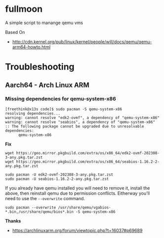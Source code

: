 # fullmoon
A simple script to manange qemu vms


Based On

* http://cdn.kernel.org/pub/linux/kernel/people/will/docs/qemu/qemu-arm64-howto.html


# Troubleshooting

## Aarch64 - Arch Linux ARM

### Missing dependencies for qemu-system-x86

	[freethink@x13s code]$ sudo pacman -S qemu-system-x86
	resolving dependencies...
	warning: cannot resolve "edk2-ovmf", a dependency of "qemu-system-x86"
	warning: cannot resolve "seabios", a dependency of "qemu-system-x86"
	:: The following package cannot be upgraded due to unresolvable dependencies:
	      qemu-system-x86

**Fix**

	wget https://geo.mirror.pkgbuild.com/extra/os/x86_64/edk2-ovmf-202308-3-any.pkg.tar.zst
	wget https://geo.mirror.pkgbuild.com/extra/os/x86_64/seabios-1.16.2-2-any.pkg.tar.zst

	sudo pacman -U edk2-ovmf-202308-3-any.pkg.tar.zst
	sudo pacman -U seabios-1.16.2-2-any.pkg.tar.zst

If you already have qemu installed you will need to remove it, install the above, then reinstall qemu due to permission conflicts. Eitherway you'll need to use the `--overwrite` command. 

	sudo pacman --overwrite /usr/share/qemu/vgabios-*.bin,/usr/share/qemu/bios*.bin -S qemu-system-x86


**Thanks**

* https://archlinuxarm.org/forum/viewtopic.php?t=16037#p69689
